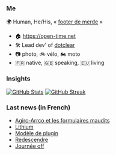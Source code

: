 ### Me

🌍 Human, He/His, « [footer de merde](https://open-time.net/post/2013/07/17/La-veritable-histoire-du-Footer-de-merde-) » 
* 🏠 https://open-time.net 
* 🛠️ Lead dev' of [dotclear](https://git.dotclear.org/dev/dotclear)
* 📷 photo, 🚲 vélo, 🏍️ moto 
* 🇫🇷 native, 🇬🇧 speaking, 🇪🇺 living

### Insights

[![GitHub Stats](https://github-readme-stats.vercel.app/api?username=franck-paul)](https://github.com/franck-paul)
[![GitHub Streak](https://github-readme-streak-stats.herokuapp.com?user=franck-paul)](https://git.io/streak-stats)

### Last news (in French)

<!-- BLOG-POST-LIST:START -->
- [Agirc-Arrco et les formulaires maudits](https://open-time.net/post/2023/05/12/Agirc-Arrco-et-les-formulaires-maudits)
- [Lithium](https://open-time.net/post/2023/05/11/Lithium)
- [Modèle de plugin](https://open-time.net/post/2023/05/10/Modele-de-plugin)
- [Redescendre](https://open-time.net/post/2023/05/09/Redescendre)
- [Journée off](https://open-time.net/post/2023/05/08/Journee-off)
<!-- BLOG-POST-LIST:END -->

